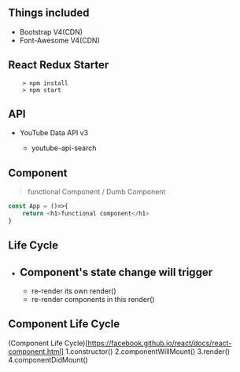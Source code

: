## Things included

- Bootstrap V4(CDN)
- Font-Awesome V4(CDN)

## React Redux Starter

```
	> npm install
	> npm start
```


## API

- YouTube Data API v3

	- youtube-api-search


## Component

> functional Component / Dumb Component

```javascript
const App = ()=>{
	return <h1>functional component</h1>
}
```

## Life Cycle

- Component's state change will trigger
	-
	- re-render its own render()
	- re-render components in this render()


## Component Life Cycle
(Component Life Cycle)[https://facebook.github.io/react/docs/react-component.html]
1.constructor()
2.componentWillMount()
3.render()
4.componentDidMount()


##
